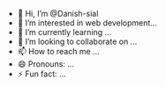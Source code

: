 - 👋 Hi, I’m @Danish-sial
- 👀 I’m interested in web development...
- 🌱 I’m currently learning ...
- 💞️ I’m looking to collaborate on ...
- 📫 How to reach me ...
- 😄 Pronouns: ...
- ⚡ Fun fact: ...

<!---
Danish-sial/Danish-sial is a ✨ special ✨ repository because its `README.md` (this file) appears on your GitHub profile.
You can click the Preview link to take a look at your changes.
--->
